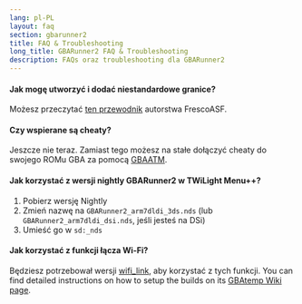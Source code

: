 ```yaml
---
lang: pl-PL
layout: faq
section: gbarunner2
title: FAQ & Troubleshooting
long_title: GBARunner2 FAQ & Troubleshooting
description: FAQs oraz troubleshooting dla GBARunner2
---
```


#### Jak mogę utworzyć i dodać niestandardowe granice?
Możesz przeczytać [ten przewodnik](https://docs.google.com/document/d/1owjiW-1fHEbokrkK2ZuPFjR2-N9s1dXCCAM3ghWRtxk/edit?usp=sharing) autorstwa FrescoASF.

#### Czy wspierane są cheaty?
Jeszcze nie teraz. Zamiast tego możesz na stałe dołączyć cheaty do swojego ROMu GBA za pomocą [GBAATM](https://gbatemp.net/threads/gba-auto-trainer-maker-gbaatm.99334/).

#### Jak korzystać z wersji nightly GBARunner2 w TWiLight Menu++?
1. Pobierz wersję Nightly
1. Zmień nazwę na `GBARunner2_arm7dldi_3ds.nds` (lub `GBARunner2_arm7dldi_dsi.nds`, jeśli jesteś na DSi)
1. Umieść go w `sd:_nds`

#### Jak korzystać z funkcji łącza Wi-Fi?
Będziesz potrzebował wersji [wifi_link](https://github.com/Gericom/GBARunner2/tree/wifi_link), aby korzystać z tych funkcji. You can find detailed instructions on how to setup the builds on its [GBAtemp Wiki page](https://wiki.gbatemp.net/wiki/GBARunner2/Link).
